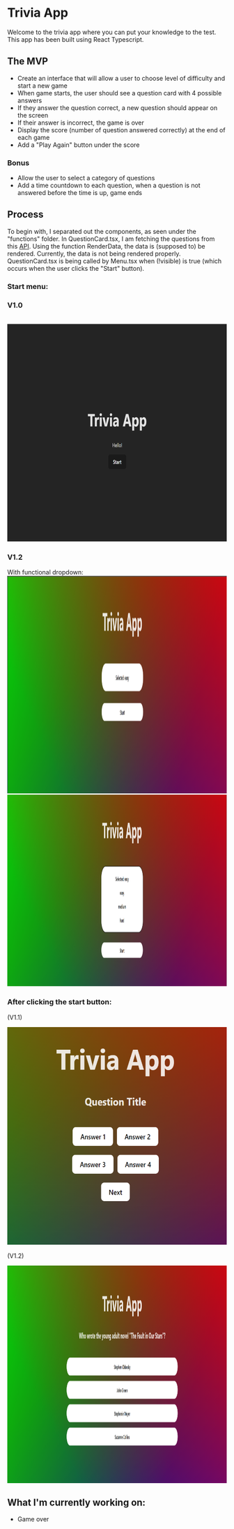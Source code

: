 # Trivia App

Welcome to the trivia app where you can put your knowledge to the test. This app has been built using React Typescript.

## The MVP

- Create an interface that will allow a user to choose level of difficulty and start a new game
- When game starts, the user should see a question card with 4 possible answers
- If they answer the question correct, a new question should appear on the screen
- If their answer is incorrect, the game is over
- Display the score (number of question answered correctly) at the end of each game
- Add a "Play Again" button under the score

### Bonus

- Allow the user to select a category of questions
- Add a time countdown to each question, when a question is not answered before the time is up, game ends

## Process

To begin with, I separated out the components, as seen under the "functions" folder.
In QuestionCard.tsx, I am fetching the questions from this <a href="https://opentdb.com/">API</a>. Using the function RenderData, the data is (supposed to) be rendered. Currently, the data is not being rendered properly. QuestionCard.tsx is being called by Menu.tsx when (!visible) is true (which occurs when the user clicks the "Start" button).

### Start menu:

### V1.0

<br />
<img src="./img/trivia-menu.png" height=500px/>

### V1.2

With functional dropdown:
<br />
<img src="./img/trivia-menu-1.png" height=500px/>
<img src="./img/trivia-menu-1a.png" height=440px/>

### After clicking the start button:

<p>(V1.1)</p>
<img src="./img/trivia-question.png" height=500px/>
<br />

<p>(V1.2)</p>
<img src="./img/trivia-question-1a.png" height=500px/>
<br />

## What I'm currently working on:

- Game over
